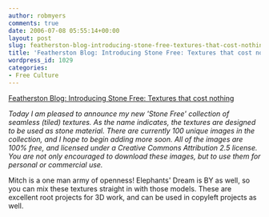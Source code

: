 ```yaml
---
author: robmyers
comments: true
date: 2006-07-08 05:55:14+00:00
layout: post
slug: featherston-blog-introducing-stone-free-textures-that-cost-nothing
title: 'Featherston Blog: Introducing Stone Free: Textures that cost nothing'
wordpress_id: 1029
categories:
- Free Culture
---
```


[Featherston Blog: Introducing Stone Free: Textures that cost nothing](http://featherston.blogspot.com/2006/07/introducing-stone-free-textures-that.html)  
  
_Today I am pleased to announce my new 'Stone Free' collection of seamless (tiled) textures. As the name indicates, the textures are designed to be used as stone material. There are currently 100 unique images in the collection, and I hope to begin adding more soon. All of the images are 100% free, and licensed under a Creative Commons Attribution 2.5 license. You are not only encouraged to download these images, but to use them for personal or commercial use._  
  
Mitch is a one man army of openness! Elephants' Dream is BY as well, so you can mix these textures straight in with those models. These are excellent root projects for 3D work, and can be used in copyleft projects as well.  


